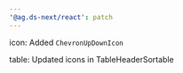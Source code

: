 ```yaml
---
'@ag.ds-next/react': patch
---
```


icon: Added `ChevronUpDownIcon`

table: Updated icons in TableHeaderSortable
